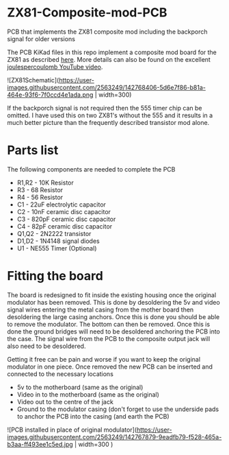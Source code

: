 # ZX81-Composite-mod-PCB
PCB that implements the ZX81 composite mod including the backporch signal for older versions 

The PCB KiKad files in this repo implement a composite mod board for the ZX81 as described [here](http://zx.zigg.net/misc-projects/ZX81_Video_Conditioning.pdf).  More details can also be found on the excellent [joulespercoulomb YouTube video](https://www.youtube.com/watch?v=1irH3KuGyl0).

![ZX81Schematic](https://user-images.githubusercontent.com/2563249/142768406-5d6e7f86-b81a-464e-93f6-7f0ccd4e1ada.png | width=300)

If the backporch signal is not required then the 555 timer chip can be omitted.  I have used this on two ZX81's without the 555 and it results in a much better picture than the frequently described transistor mod alone.

# Parts list

The following components are needed to complete the PCB
* R1,R2 - 10K Resistor
* R3 - 68 Resistor
* R4 - 56 Resistor
* C1 - 22uF electrolytic capacitor
* C2 - 10nF ceramic disc capacitor
* C3 - 820pF ceramic disc capacitor
* C4 - 82pF ceramic disc capacitor
* Q1,Q2 - 2N2222 transistor
* D1,D2 - 1N4148 signal diodes
* U1 - NE555 Timer (Optional)

# Fitting the board
The board is redesigned to fit inside the existing housing once the original modulator has been removed.  This is done by desoldering the 5v and video signal wires entering the metal casing from the mother board then desoldering the large casing anchors.  Once this is done you should be able to remove the modulator.  The bottom can then be removed.  Once this is done the ground bridges will need to be desoldered anchoring the PCB into the case.  The signal wire from the PCB to the composite output jack will also need to be desoldered.

Getting it free can be pain and worse if you want to keep the original modulator in one piece.  Once removed the new PCB can be inserted and connected to the necessary locations
* 5v to the motherboard (same as the original)
* Video in to the motherboard (same as the original)
* Video out to the centre of the jack
* Ground to the modulator casing (don't forget to use the underside pads to anchor the PCB into the casing (and earth the PCB)

![PCB installed in place of original modulator](https://user-images.githubusercontent.com/2563249/142767879-9eadfb79-f528-465a-b3aa-ff493ee1c5ed.jpg | width=300 )
